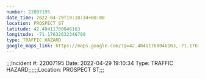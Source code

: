 ```yaml
---
number: 22007195
date_time: 2022-04-29T19:10:34+00:00
location: PROSPECT ST
latitude: 42.40411760046163
longitude: -71.17632632346708
type: TRAFFIC HAZARD
google_maps_link: https://maps.google.com/?q=42.40411760046163,-71.17632632346708
---
```


;;;Incident #: 22007195  Date: 2022-04-29 19:10:34   Type: TRAFFIC HAZARD;;;;;;Location: PROSPECT ST;;;
